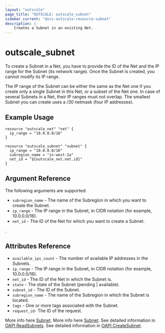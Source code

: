 ```yaml
---
layout: "outscale"
page_title: "OUTSCALE: outscale_subnet"
sidebar_current: "docs-outscale-resource-subnet"
description: |-
    Creates a Subnet in an existing Net.
---
```


# outscale_subnet

To create a Subnet in a Net, you have to provide the ID of the Net and the IP range for the Subnet (its network range). Once the Subnet is created, you cannot modify its IP range.

The IP range of the Subnet can be either the same as the Net one if you create only a single Subnet in this Net, or a subset of the Net one. In case of several Subnets in a Net, their IP ranges must not overlap. The smallest Subnet you can create uses a /30 netmask (four IP addresses).

## Example Usage

```hcl
resource "outscale_net" "net" {
  ip_range = "10.0.0.0/16"
}

resource "outscale_subnet" "subnet" {
  ip_range = "10.0.0.0/16"
  subregion_name = "in-west-2a"
  net_id = "${outscale_net.net.id}"
}
```

## Argument Reference

The following arguments are supported:

* `subregion_name` - The name of the Subregion in which you want to create the Subnet.
* `ip_range` - The IP range in the Subnet, in CIDR notation (for example, 10.0.0.0/16).
* `net_id` - The ID of the Net for which you want to create a Subnet.

.

## Attributes Reference

* `available_ips_count` - The number of available IP addresses in the Subnets.
* `ip_range` - The IP range in the Subnet, in CIDR notation (for example, 10.0.0.0/16).
* `net_id` - The ID of the Net in which the Subnet is.
* `state` - The state of the Subnet (pending | available).
* `subnet_id` - The ID of the Subnet.
* `subregion_name` - The name of the Subregion in which the Subnet is located.
* `tags` - One or more tags associated with the Subnet.
* `request_id`- The ID of the request.

More info here [Subnet](https://docs-beta.outscale.com/oapi#outscale-api-subnet).
More info here [Subnet](https://docs-beta.outscale.com/oapi#tocssubnet).
See detailed information in [OAPI ReadSubnets](http://docs.outscale.com/api_fcu/operations/Action_DescribeSubnets_get.html#_api_fcu-action_describesubnets_get).
See detailed information in [OAPI CreateSubnet](http://docs.outscale.com/api_fcu/operations/Action_CreateSubnet_get.html#_api_fcu-action_createsubnet_get).
